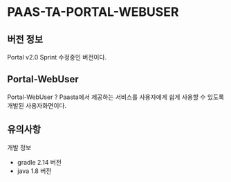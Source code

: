 # PAAS-TA-PORTAL-WEBUSER

## 버전 정보
Portal v2.0 Sprint 수정중인 버전이다.

## Portal-WebUser
Portal-WebUser ? Paasta에서 제공하는 서비스를 사용자에게 쉽게 사용할 수 있도록 개발된 사용자화면이다.


## 유의사항

개발 정보
- gradle 2.14 버전
- java 1.8 버전


